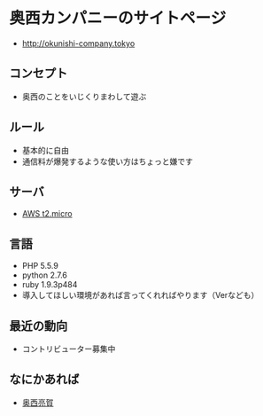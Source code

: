 # 奥西カンパニーのサイトページ
* http://okunishi-company.tokyo

## コンセプト
* 奥西のことをいじくりまわして遊ぶ

## ルール
* 基本的に自由
* 通信料が爆発するような使い方はちょっと嫌です

## サーバ
* [AWS t2.micro](http://aws.amazon.com/jp/ec2/instance-types/)

## 言語
* PHP 5.5.9
* python 2.7.6
* ruby 1.9.3p484
* 導入してほしい環境があれば言ってくれればやります（Verなども）

## 最近の動向 
* コントリビューター募集中

## なにかあれば
* [奥西亮賀](https://www.facebook.com/ryoga.okunishi)
